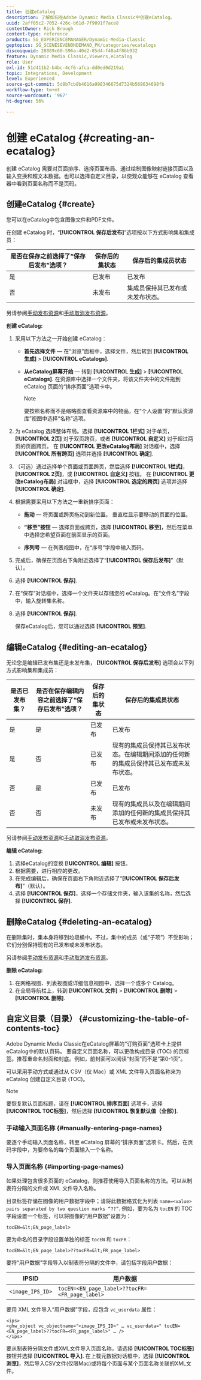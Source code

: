 ```yaml
---
title: 创建eCatalog
description: 了解如何在Adobe Dynamic Media Classic中创建eCatalog。
uuid: 2aff05c2-7052-426c-b61d-7f9091f7ace8
contentOwner: Rick Brough
content-type: reference
products: SG_EXPERIENCEMANAGER/Dynamic-Media-Classic
geptopics: SG_SCENESEVENONDEMAND_PK/categories/ecatalogs
discoiquuid: 28889c60-596a-40d2-85d4-f48a4f86b932
feature: Dynamic Media Classic,Viewers,eCatalog
role: User
exl-id: 51d411b2-b4bc-4cf6-afca-dd0ed0d219a1
topic: Integrations, Development
level: Experienced
source-git-commit: 5d8b7cb8b4616a998346675d7324b568634698fb
workflow-type: tm+mt
source-wordcount: '967'
ht-degree: 56%

---
```


# 创建 eCatalog {#creating-an-ecatalog}

创建 eCatalog 需要对页面排序、选择页面布局、通过绘制图像映射链接页面以及输入变换和超文本数据。也可以选择自定义目录，以使观众能够在 eCatalog 查看器中看到页面名称而不是页码。

## 创建eCatalog {#create}

您可以在eCatalog中包含图像文件和PDF文件。

在创建 eCatalog 时，“**[!UICONTROL 保存后发布]**”选项按以下方式影响集和集成员：

| 是否在保存之前选择了“保存后发布”选项？ | 保存后的集状态 | 保存后的集成员状态 |
| --- | --- | --- |
| 是 | 已发布 | 已发布 |
| 否 | 未发布 | 集成员保持其已发布或未发布状态。 |

另请参阅[手动发布资源](publishing-files.md#manually_publishing_assets)和[手动取消发布资源](publishing-files.md#manually_unpublishing_assets)。

**创建 eCatalog:**

1. 采用以下方法之一开始创建 eCatalog：

   * **首先选择文件**  — 在“浏览”面板中，选择文件，然后转到 **[!UICONTROL 生成]** > **[!UICONTROL eCatalogs]**.

   * **从eCatalog屏幕开始**  — 转到 **[!UICONTROL 生成]** > **[!UICONTROL eCatalogs]**. 在资源库中选择一个文件夹，将该文件夹中的文件拖到 eCatalog 页面的“排序页面”选项卡中。

     >[!NOTE]
     >
     >要按照名称而不是缩略图查看资源库中的物品，在“个人设置”的“默认资源库”视图中选择“名称”选项。

1. 为 eCatalog 选择整体布局。选择 **[!UICONTROL 1栏式]** 对于单页， **[!UICONTROL 2页]** 对于双页跨页，或者 **[!UICONTROL 自定义]** 对于超过两页的页面跨页。 在 **[!UICONTROL 更改eCatalog布局]** 对话框中，选择 **[!UICONTROL 所有跨页]** 选项并选择 **[!UICONTROL 确定]**.
1. （可选）通过选择单个页面或页面跨页，然后选择 **[!UICONTROL 1栏式]**， **[!UICONTROL 2页]**，或 **[!UICONTROL 自定义]** 按钮。 在 **[!UICONTROL 更改eCatalog布局]** 对话框中，选择 **[!UICONTROL 选定的跨页]** 选项并选择 **[!UICONTROL 确定]**.
1. 根据需要采用以下方法之一重新排序页面：

   * **拖动**  — 将页面或跨页拖动到新位置。 垂直栏显示要移动的页面的位置。

   * **“移至”按钮**  — 选择页面或跨页，选择 **[!UICONTROL 移至]**，然后在菜单中选择您希望页面在前面显示的页面。

   * **序列号**  — 在列表视图中，在“序号”字段中输入页码。

1. 完成后，确保在页面右下角附近选择了“**[!UICONTROL 保存后发布]**”（默认）。
1. 选择 **[!UICONTROL 保存]**.
1. 在“保存”对话框中，选择一个文件夹以存储您的 eCatalog。在“文件名”字段中，输入旋转集名称。
1. 选择 **[!UICONTROL 保存]**.

   保存eCatalog后，您可以通过选择 **[!UICONTROL 预览]**.

## 编辑eCatalog {#editing-an-ecatalog}

无论您是编辑已发布集还是未发布集， **[!UICONTROL 保存后发布]** 选项会以下列方式影响集和集成员：

| 是否已发布集？ | 是否在保存编辑内容之前选择了“保存后发布”选项？ | 保存后的集状态 | 保存后的集成员状态 |
| --- | --- | --- | --- |
| 是 | 是 | 已发布 | 已发布 |
| 是 | 否 | 已发布 | 现有的集成员保持其已发布状态。在编辑期间添加的任何新的集成员保持其已发布或未发布状态。 |
| 否 | 是 | 已发布 | 已发布 |
| 否 | 否 | 未发布 | 现有的集成员以及在编辑期间添加的任何新的集成员保持其已发布或未发布状态。 |

另请参阅[手动发布资源](publishing-files.md#manually_publishing_assets)和[手动取消发布资源](publishing-files.md#manually_unpublishing_assets)。

**编辑 eCatalog:**

1. 选择eCatalog的变换 **[!UICONTROL 编辑]** 按钮。
1. 根据需要，进行相应的更改。
1. 在完成编辑后，确保在页面右下角附近选择了“**[!UICONTROL 保存后发布]**”（默认）。
1. 选择 **[!UICONTROL 保存]**，选择一个存储文件夹，输入该集的名称，然后选择 **[!UICONTROL 保存]**.

## 删除eCatalog {#deleting-an-ecatalog}

在删除集时，集本身将移到垃圾桶中。不过，集中的成员（或“子项”）不受影响；它们分别保持现有的已发布或未发布状态。

另请参阅[手动发布资源](publishing-files.md#manually_publishing_assets)和[手动取消发布资源](publishing-files.md#manually_unpublishing_assets)。

**删除 eCatalog:**

1. 在网格视图、列表视图或详细信息视图中，选择一个或多个 Catalog。
1. 在全局导航栏上，转到 **[!UICONTROL 文件]** > **[!UICONTROL 删除]** > **[!UICONTROL 删除]**.

## 自定义目录（目录） {#customizing-the-table-of-contents-toc}

Adobe Dynamic Media Classic在eCatalog屏幕的“订购页面”选项卡上提供eCatalog中的默认页码。 要自定义页面名称，可以更改构成目录 (TOC) 的页标签。推荐重命名封面和封底。例如，前封面可以阅读“封面”而不是“第0-1页”。

可以采用手动方式或通过从 CSV（仅 Mac）或 XML 文件导入页面名称来为 eCatalog 创建自定义目录 (TOC)。

>[!NOTE]
>
>要恢复默认页面标题，请在 **[!UICONTROL 排序页面]** 选项卡，选择 **[!UICONTROL TOC标签]**，然后选择 **[!UICONTROL 恢复默认值（全部）]**.

### 手动输入页面名称 {#manually-entering-page-names}

要逐个手动输入页面名称，转至 eCatalog 屏幕的“排序页面”选项卡。然后，在页码字段中，为要命名的每个页面输入一个名称。

### 导入页面名称 {#importing-page-names}

如果处理包含很多页面的 eCatalog，则推荐使用导入页面名称的方法。可以从制表符分隔的文件或 XML 文件导入名称。

目录标签存储在图像的用户数据字段中；请将此数据格式化为列表 `name=<value>` ` pairs separated by two question marks “??” `. 例如，要为名为 `tocEN` 的 TOC 字段设置一个标签，可以将图像的“用户数据”设置为：

`tocEN=&lt;EN_page_label>`

要为命名的目录字段设置单独的标签 `tocEN` 和 `tocFR`：

`tocEN=&lt;EN_page_label>??tocFR=&lt;FR_page_label>`

要将“用户数据”字段导入以制表符分隔的文件中，请包括字段用户数据：

| IPSID | 用户数据 |
| --- | --- |
| `<image_IPS_ID>` | `tocEN=<EN_page_label>??tocFR=<FR_page_label>` |

要用 XML 文件导入“用户数据”字段，应包含 `vc_userdata` 属性：

```as3
<ips> 
<ghw_object vc_objectname="<image_IPS_ID>" … vc_userdata=" tocEN=<EN_page_label>??tocFR=<FR_page_label>" … /> 
</ips>
```

要从制表符分隔文件或XML文件导入页面名称，请选择 **[!UICONTROL TOC标签]** 按钮并选择 **[!UICONTROL 导入]**. 在上载元数据对话框中，选择 **[!UICONTROL 浏览]**，然后导入CSV文件(仅限Mac)或将每个页面与某个页面名称关联的XML文件。

